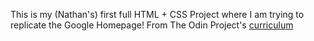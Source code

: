 This is my (Nathan's) first full HTML + CSS Project where I am trying to replicate the Google Homepage! From The Odin Project's [curriculum](http://www.theodinproject.com/courses/web-development-101/lessons/html-css)

